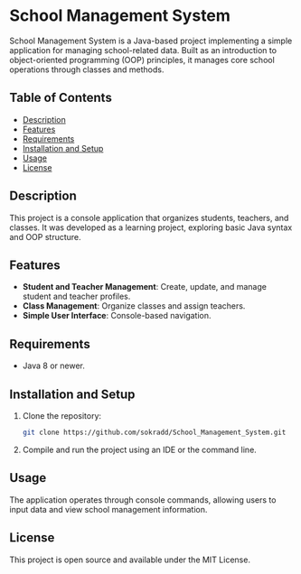 # School Management System

School Management System is a Java-based project implementing a simple application for managing school-related data. Built as an introduction to object-oriented programming (OOP) principles, it manages core school operations through classes and methods.

## Table of Contents

- [Description](#description)
- [Features](#features)
- [Requirements](#requirements)
- [Installation and Setup](#installation-and-setup)
- [Usage](#usage)
- [License](#license)

## Description

This project is a console application that organizes students, teachers, and classes. It was developed as a learning project, exploring basic Java syntax and OOP structure.

## Features

- **Student and Teacher Management**: Create, update, and manage student and teacher profiles.
- **Class Management**: Organize classes and assign teachers.
- **Simple User Interface**: Console-based navigation.

## Requirements

- Java 8 or newer.

## Installation and Setup

1. Clone the repository:

    ```bash
    git clone https://github.com/sokradd/School_Management_System.git
    ```

2. Compile and run the project using an IDE or the command line.

## Usage

The application operates through console commands, allowing users to input data and view school management information.

## License

This project is open source and available under the MIT License.
